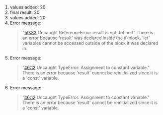 1. values added: 20
2. final result: 20
3. values added: 20
4. Error message: 
   > "<a class='gotoLine' href='#50:33'>50:33</a> Uncaught ReferenceError: result is not defined" </b>
   There is an error because 'result' was declared inside the if-block. 'let' variables cannot be accessed outside of the block it was declared in.
5. Error message:
   > "<a class='gotoLine' href='#46:12'>46:12</a> Uncaught TypeError: Assignment to constant variable." </b>
   There is an error because 'result' cannot be reinitialized since it is a 'const' variable.
6. Error message:
   > "<a class='gotoLine' href='#46:12'>46:12</a> Uncaught TypeError: Assignment to constant variable." </b>
   There is an error because 'result' cannot be reinitialized since it is a 'const' variable.